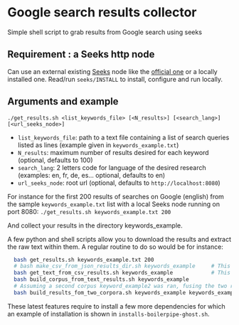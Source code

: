 # Google search results collector

Simple shell script to grab results from Google search using seeks

## Requirement : a Seeks http node

Can use an external existing [Seeks](http://www.seeks-project.info/) node like the [official one](http://www.seeks.fr) or a locally installed one.
Read/run ``seeks/INSTALL`` to install, configure and run locally.

## Arguments and example

``./get_results.sh <list_keywords_file> [<N_results>] [<search_lang>] [<url_seeks_node>]``

* ``list_keywords_file``: path to a text file containing a list of search queries listed as lines (example given in ``keywords_example.txt``)
* ``N_results``: maximum number of results desired for each keyword (optional, defaults to 100)
* ``search_lang``: 2 letters code for language of the desired research (examples: en, fr, de, es... optional, defaults to en)
* ``url_seeks_node``: root url (optional, defaults to ``http://localhost:8080``)

For instance for the first 200 results of searches on Google (english) from the sample ``keywords_example.txt`` list with a local Seeks node running on port 8080:
``./get_results.sh keywords_example.txt 200``

And collect your results in the directory keywords_example.

A few python and shell scripts allow you to download the results and extract the raw text within them.
A regular routine to do so would be for instance:
```bash
  bash get_results.sh keywords_example.txt 200
  # bash make_csv_from_json_results_dir.sh keywords_example     # This command is automatically ran at the end of the previous one
  bash get_text_from_csv_results.sh keywords_example            # This command will call the scripts dl_and_extract_text_from_url.sh, ghost_download.py and extractTxtFromHtml_BoilerPipe.py
  bash build_corpus_from_text_results.sh keywords_example
  # Assuming a second corpus keyword_example2 was ran, fusing the two resulting datasets can be performed by:
  bash build_results_fom_two_corpora.sh keywords_example keywords_example2

```

These latest features require to install a few more dependencies for which an example of installation is shown in ``installs-boilerpipe-ghost.sh``.

